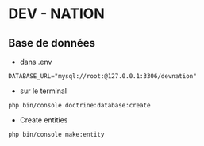 # DEV - NATION

## Base de données
- dans .env
```
DATABASE_URL="mysql://root:@127.0.0.1:3306/devnation"
```

- sur le terminal
```
php bin/console doctrine:database:create
```

- Create entities
```
php bin/console make:entity
```